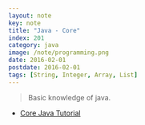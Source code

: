 ```yaml
---
layout: note
key: note
title: "Java - Core"
index: 201
category: java
image: /note/programming.png
date: 2016-02-01
postdate: 2016-02-01
tags: [String, Integer, Array, List]
---
```


> Basic knowledge of java.

* [Core Java Tutorial](https://www.journaldev.com/24601/java-11-features)
